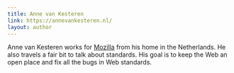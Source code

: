 ```yaml
---
title: Anne van Kesteren
link: https://annevankesteren.nl/
layout: author
---
```


Anne van Kesteren works for [Mozilla](https://www.mozilla.org/) from his home in the Netherlands. He also travels a fair bit to talk about standards. His goal is to keep the Web an open place and fix all the bugs in Web standards.
